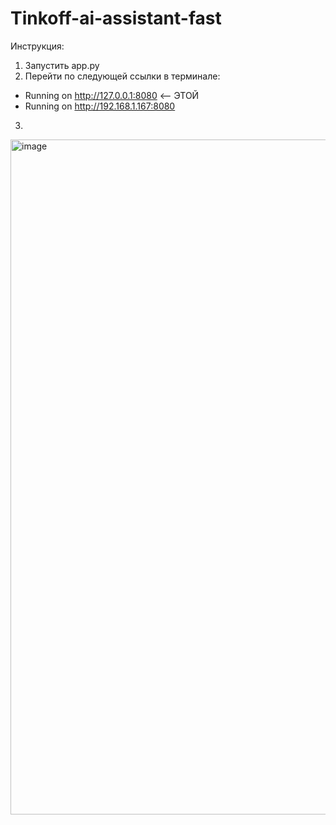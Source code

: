 # Tinkoff-ai-assistant-fast
Инструкция:
1) Запустить app.py
2) Перейти по следующей ссылки в терминале:
  * Running on http://127.0.0.1:8080 <-- ЭТОЙ
  * Running on http://192.168.1.167:8080
3)
<img width="1080" alt="image" src="https://github.com/elvispresniy/Tinkoff-ai-assistant-fast/assets/129598369/af022281-ebf7-4a65-94a6-a65ec12e479f">

